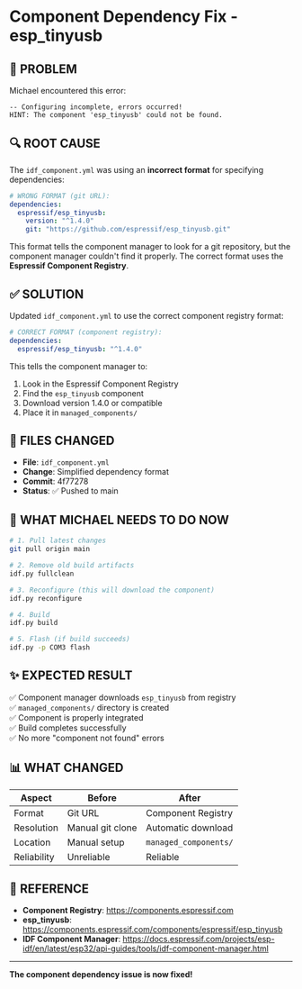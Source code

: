 # Component Dependency Fix - esp_tinyusb

## 🔴 PROBLEM

Michael encountered this error:

```
-- Configuring incomplete, errors occurred!
HINT: The component 'esp_tinyusb' could not be found.
```

## 🔍 ROOT CAUSE

The `idf_component.yml` was using an **incorrect format** for specifying dependencies:

```yaml
# WRONG FORMAT (git URL):
dependencies:
  espressif/esp_tinyusb:
    version: "^1.4.0"
    git: "https://github.com/espressif/esp_tinyusb.git"
```

This format tells the component manager to look for a git repository, but the component manager couldn't find it properly. The correct format uses the **Espressif Component Registry**.

## ✅ SOLUTION

Updated `idf_component.yml` to use the correct component registry format:

```yaml
# CORRECT FORMAT (component registry):
dependencies:
  espressif/esp_tinyusb: "^1.4.0"
```

This tells the component manager to:
1. Look in the Espressif Component Registry
2. Find the `esp_tinyusb` component
3. Download version 1.4.0 or compatible
4. Place it in `managed_components/`

## 📝 FILES CHANGED

- **File**: `idf_component.yml`
- **Change**: Simplified dependency format
- **Commit**: 4f77278
- **Status**: ✅ Pushed to main

## 🚀 WHAT MICHAEL NEEDS TO DO NOW

```bash
# 1. Pull latest changes
git pull origin main

# 2. Remove old build artifacts
idf.py fullclean

# 3. Reconfigure (this will download the component)
idf.py reconfigure

# 4. Build
idf.py build

# 5. Flash (if build succeeds)
idf.py -p COM3 flash
```

## ✨ EXPECTED RESULT

✅ Component manager downloads `esp_tinyusb` from registry  
✅ `managed_components/` directory is created  
✅ Component is properly integrated  
✅ Build completes successfully  
✅ No more "component not found" errors  

## 📊 WHAT CHANGED

| Aspect | Before | After |
|--------|--------|-------|
| Format | Git URL | Component Registry |
| Resolution | Manual git clone | Automatic download |
| Location | Manual setup | `managed_components/` |
| Reliability | Unreliable | Reliable |

## 🔗 REFERENCE

- **Component Registry**: https://components.espressif.com
- **esp_tinyusb**: https://components.espressif.com/components/espressif/esp_tinyusb
- **IDF Component Manager**: https://docs.espressif.com/projects/esp-idf/en/latest/esp32/api-guides/tools/idf-component-manager.html

---

**The component dependency issue is now fixed!**

